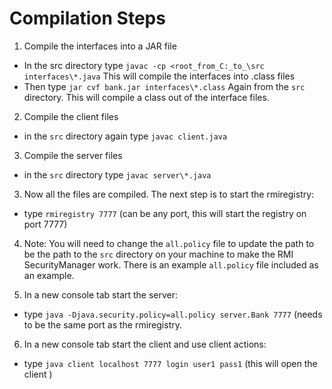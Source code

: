 
# Compilation Steps
1) Compile the interfaces into a JAR file
- In the src directory type `javac -cp <root_from_C:_to_\src interfaces\*.java`
  This will compile the interfaces into .class files
- Then type `jar cvf bank.jar interfaces\*.class` 
   Again from the `src` directory. This will compile a class out of the interface files. 

2) Compile the client files
- in the `src` directory again type `javac client.java`

3) Compile the server files
- in the `src` directory type `javac server\*.java`

3) Now all the files are compiled. The next step is to start the rmiregistry:
- type `rmiregistry 7777` (can be any port, this will start the registry on port 7777)

4) Note: You will need to change the `all.policy` file to update the path to be the path to the `src` directory on your machine to make the RMI SecurityManager work. There is an example `all.policy` file included as an example.

5) In a new console tab start the server:
- type `java -Djava.security.policy=all.policy server.Bank 7777` (needs to be the same port as the rmiregistry.

6) In a new console tab start the client and use client actions:
- type `java client localhost 7777 login user1 pass1` (this will open the client )



